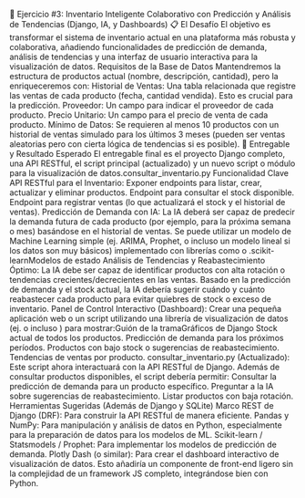 🚀 Ejercicio #3: Inventario Inteligente Colaborativo con Predicción y Análisis de Tendencias (Django, IA, y Dashboards)
📋 El Desafío
El objetivo es transformar el sistema de inventario actual en una plataforma más robusta y colaborativa, añadiendo funcionalidades de predicción de demanda, análisis de tendencias y una interfaz de usuario interactiva para la visualización de datos.
Requisitos de la Base de Datos
Mantendremos la estructura de productos actual (nombre, descripción, cantidad), pero la enriqueceremos con:
Historial de Ventas: Una tabla relacionada que registre las ventas de cada producto (fecha, cantidad vendida). Esto es crucial para la predicción.
Proveedor: Un campo para indicar el proveedor de cada producto.
Precio Unitario: Un campo para el precio de venta de cada producto.
Mínimo de Datos: Se requieren al menos 10 productos con un historial de ventas simulado para los últimos 3 meses (pueden ser ventas aleatorias pero con cierta lógica de tendencias si es posible).
🎯 Entregable y Resultado Esperado
El entregable final es el proyecto Django completo, una API RESTful, el script principal (actualizado) y un nuevo script o módulo para la visualización de datos.consultar_inventario.py
Funcionalidad Clave
API RESTful para el Inventario:
Exponer endpoints para listar, crear, actualizar y eliminar productos.
Endpoint para consultar el stock disponible.
Endpoint para registrar ventas (lo que actualizará el stock y el historial de ventas).
Predicción de Demanda con IA:
La IA deberá ser capaz de predecir la demanda futura de cada producto (por ejemplo, para la próxima semana o mes) basándose en el historial de ventas.
Se puede utilizar un modelo de Machine Learning simple (ej. ARIMA, Prophet, o incluso un modelo lineal si los datos son muy básicos) implementado con librerías como o .scikit-learnModelos de estado
Análisis de Tendencias y Reabastecimiento Óptimo:
La IA debe ser capaz de identificar productos con alta rotación o tendencias crecientes/decrecientes en las ventas.
Basado en la predicción de demanda y el stock actual, la IA debería sugerir cuándo y cuánto reabastecer cada producto para evitar quiebres de stock o exceso de inventario.
Panel de Control Interactivo (Dashboard):
Crear una pequeña aplicación web o un script utilizando una librería de visualización de datos (ej. o incluso ) para mostrar:Guión de la tramaGráficos de Django
Stock actual de todos los productos.
Predicción de demanda para los próximos períodos.
Productos con bajo stock o sugerencias de reabastecimiento.
Tendencias de ventas por producto.
consultar_inventario.py (Actualizado):
Este script ahora interactuará con la API RESTful de Django.
Además de consultar productos disponibles, el script debería permitir:
Consultar la predicción de demanda para un producto específico.
Preguntar a la IA sobre sugerencias de reabastecimiento.
Listar productos con baja rotación.
Herramientas Sugeridas (Además de Django y SQLite)
Marco REST de Django (DRF): Para construir la API RESTful de manera eficiente.
Pandas y NumPy: Para manipulación y análisis de datos en Python, especialmente para la preparación de datos para los modelos de ML.
Scikit-learn / Statsmodels / Prophet: Para implementar los modelos de predicción de demanda.
Plotly Dash (o similar): Para crear el dashboard interactivo de visualización de datos. Esto añadiría un componente de front-end ligero sin la complejidad de un framework JS completo, integrándose bien con Python.
